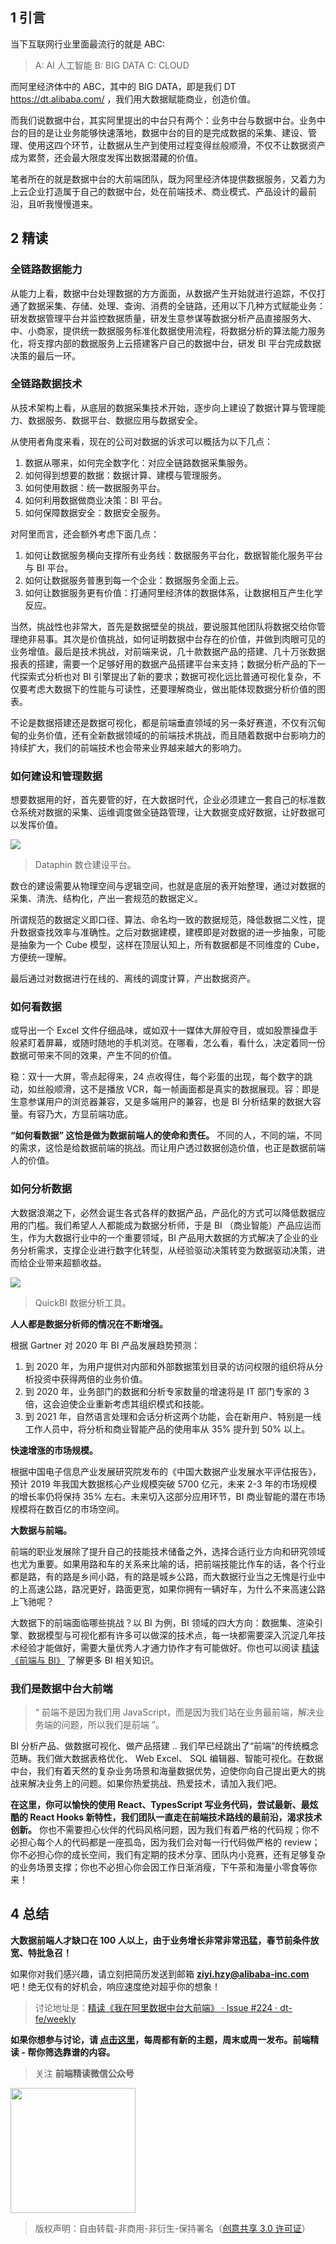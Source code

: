 ## 1 引言

当下互联网行业里面最流行的就是 ABC:

> A: AI 人工智能  B: BIG DATA   C: CLOUD

而阿里经济体中的 ABC，其中的 BIG DATA，即是我们 DT https://dt.alibaba.com/  ，我们用大数据赋能商业，创造价值。

而我们说数据中台，其实阿里提出的中台只有两个：业务中台与数据中台。业务中台的目的是让业务能够快速落地，数据中台的目的是完成数据的采集、建设、管理、使用这四个环节，让数据从生产到使用过程变得丝般顺滑，不仅不让数据资产成为累赘，还会最大限度发挥出数据潜藏的价值。

笔者所在的就是数据中台的大前端团队，既为阿里经济体提供数据服务，又着力为上云企业打造属于自己的数据中台，处在前端技术、商业模式、产品设计的最前沿，且听我慢慢道来。

## 2 精读

### 全链路数据能力

从能力上看，数据中台处理数据的方方面面，从数据产生开始就进行追踪，不仅打通了数据采集、存储、处理、查询、消费的全链路，还用以下几种方式赋能业务：研发数据管理平台并监控数据质量，研发生意参谋等数据分析产品直接服务大、中、小商家，提供统一数据服务标准化数据使用流程，将数据分析的算法能力服务化，将支撑内部的数据服务上云搭建客户自己的数据中台，研发 BI 平台完成数据决策的最后一环。

### 全链路数据技术

从技术架构上看，从底层的数据采集技术开始，逐步向上建设了数据计算与管理能力、数据服务、数据平台、数据应用与数据安全。

从使用者角度来看，现在的公司对数据的诉求可以概括为以下几点：

1. 数据从哪来，如何完全数字化：对应全链路数据采集服务。
2. 如何得到想要的数据：数据计算、建模与管理服务。
3. 如何使用数据：统一数据服务平台。
4. 如何利用数据做商业决策：BI 平台。
5. 如何保障数据安全：数据安全服务。

对阿里而言，还会额外考虑下面几点：

1. 如何让数据服务横向支撑所有业务线：数据服务平台化，数据智能化服务平台与 BI 平台。
2. 如何让数据服务普惠到每一个企业：数据服务全面上云。
3. 如何让数据服务更有价值：打通阿里经济体的数据体系，让数据相互产生化学反应。

当然，挑战性也非常大，首先是数据壁垒的挑战，要说服其他团队将数据交给你管理绝非易事。其次是价值挑战，如何证明数据中台存在的价值，并做到肉眼可见的业务增值。最后是技术挑战，对前端来说，几十款数据产品的搭建、几十万张数据报表的搭建，需要一个足够好用的数据产品搭建平台来支持；数据分析产品的下一代探索式分析也对 BI 引擎提出了新的要求；数据可视化远比普通可视化复杂，不仅要考虑大数据下的性能与可读性，还要理解商业，做出能体现数据分析价值的图表。

不论是数据搭建还是数据可视化，都是前端垂直领域的另一条好赛道，不仅有沉甸甸的业务价值，还有全新数据领域的的前端技术挑战，而且随着数据中台影响力的持续扩大，我们的前端技术也会带来业界越来越大的影响力。

### 如何建设和管理数据

想要数据用的好，首先要管的好，在大数据时代，企业必须建立一套自己的标准数仓系统对数据的采集、运维调度做全链路管理，让大数据变成好数据，让好数据可以发挥价值。

![](https://img.alicdn.com/tfs/TB1Pz.ZrAL0gK0jSZFtXXXQCXXa-1903-929.png)

> Dataphin 数仓建设平台。

数仓的建设需要从物理空间与逻辑空间，也就是底层的表开始整理，通过对数据的采集、清洗、结构化，产出一套规范的数据定义。

所谓规范的数据定义即口径、算法、命名均一致的数据规范，降低数据二义性，提升数据查找效率与准确性。之后对数据建模，建模即是对数据的进一步抽象，可能是抽象为一个 Cube 模型，这样在顶层认知上，所有数据都是不同维度的 Cube，方便统一理解。

最后通过对数据进行在线的、离线的调度计算，产出数据资产。

### 如何看数据

或导出一个 Excel 文件仔细品味，或如双十一媒体大屏般夺目，或如股票操盘手般紧盯着屏幕，或随时随地的手机浏览。在哪看，怎么看，看什么，决定着同一份数据可带来不同的效果，产生不同的价值。

稳：双十一大屏，零点起得来，24 点收得住，每个彩蛋的出现，每个数字的跳动，如丝般顺滑，这不是播放 VCR，每一帧画面都是真实的数据展现。容：即是生意参谋用户的浏览器兼容，又是多端用户的兼容，也是 BI 分析结果的数据大容量。有容乃大，方显前端功底。

**“如何看数据” 这恰是做为数据前端人的使命和责任。** 不同的人，不同的端，不同的需求，这恰是给数据前端的挑战。而让用户透过数据创造价值，也正是数据前端人的价值。

### 如何分析数据

大数据浪潮之下，必然会诞生各式各样的数据产品，产品化的方式可以降低数据应用的门槛。我们希望人人都能成为数据分析师，于是 BI （商业智能）产品应运而生，作为大数据行业中的一个重要领域，BI 产品用大数据的方式解决了企业的业务分析需求，支撑企业进行数字化转型，从经验驱动决策转变为数据驱动决策，进而给企业带来超额收益。

![](https://img.alicdn.com/tfs/TB1KJE0rpP7gK0jSZFjXXc5aXXa-2664-1060.png)

> QuickBI 数据分析工具。

**人人都是数据分析师的情况在不断增强。**

根据 Gartner 对 2020 年 BI 产品发展趋势预测：

1. 到 2020 年，为用户提供对内部和外部数据策划目录的访问权限的组织将从分析投资中获得两倍的业务价值。
2. 到 2020 年，业务部门的数据和分析专家数量的增速将是 IT 部门专家的 3 倍，这会迫使企业重新考虑其组织模式和技能。
3. 到 2021 年，自然语言处理和会话分析这两个功能，会在新用户、特别是一线工作人员中，将分析和商业智能产品的使用率从 35% 提升到 50% 以上。

**快速增涨的市场规模。**

根据中国电子信息产业发展研究院发布的《中国大数据产业发展水平评估报告》，预计 2019 年我国大数据核心产业规模突破 5700 亿元，未来 2-3 年的市场规模的增长率仍将保持 35% 左右。未来切入这部分应用环节，BI 商业智能的潜在市场规模将在数百亿的市场空间。

**大数据与前端。**

前端的职业发展除了提升自己的技能技术储备之外，选择合适行业方向和研究领域也尤为重要。如果用路和车的关系来比喻的话，把前端技能比作车的话，各个行业都是路，有的路是乡间小路，有的路是城乡公路，而大数据行业当之无愧是行业中的上高速公路，路况更好，路面更宽，如果你拥有一辆好车，为什么不来高速公路上飞驰呢？

大数据下的前端面临哪些挑战？以 BI 为例，BI 领域的四大方向：数据集、渲染引擎、数据模型与可视化都有许多可以做深的技术点，每一块都需要深入沉淀几年技术经验才能做好，需要大量优秀人才通力协作才有可能做好。你也可以阅读 [精读《前端与 BI》](https://github.com/dt-fe/weekly/blob/v2/121.%E7%B2%BE%E8%AF%BB%E3%80%8A%E5%89%8D%E7%AB%AF%E4%B8%8E%20BI%E3%80%8B.md) 了解更多 BI 相关知识。

### 我们是数据中台大前端

> “ 前端不是因为我们用 JavaScript，而是因为我们站在业务最前端，解决业务端的问题，所以我们是前端 ”。

BI 分析产品、做数据可视化、做产品搭建 .. 我们早已经跳出了“前端”的传统概念范畴。我们做大数据表格优化、 Web Excel、 SQL 编辑器、智能可视化。在数据中台，我们有着天然的复杂业务场景和海量数据优势，迫使你向自己提出更大的挑战来解决业务上的问题。如果你热爱挑战、热爱技术，请加入我们吧。

**在这里，你可以愉快的使用 React、TypesScript 写业务代码，尝试最新、最炫酷的 React Hooks 新特性，我们团队一直走在前端技术路线的最前沿，渴求技术创新。** 你也不需要担心伙伴的代码风格问题，因为我们有着严格的代码规；你不必担心每个人的代码都是一座孤岛，因为我们会对每一行代码做严格的 review；你不必担心你的成长空间，我们有定期的技术分享、团队内小竞赛，还有足够复杂的业务场景支撑；你也不必担心你会因工作日渐消瘦，下午茶和海量小零食等你来！

## 4 总结

**大数据前端人才缺口在 100 人以上，由于业务增长非常非常迅猛，春节前条件放宽、特批急召！**

如果你对我们感兴趣，请立刻把简历发送到邮箱 **ziyi.hzy@alibaba-inc.com** 吧！绝无仅有的好机会，响应速度绝对超乎你的想象！

> 讨论地址是：[精读《我在阿里数据中台大前端》 · Issue #224 · dt-fe/weekly](https://github.com/dt-fe/weekly/issues/224)

**如果你想参与讨论，请 [点击这里](https://github.com/dt-fe/weekly)，每周都有新的主题，周末或周一发布。前端精读 - 帮你筛选靠谱的内容。**

> 关注 **前端精读微信公众号**

<img width=200 src="https://img.alicdn.com/tfs/TB165W0MCzqK1RjSZFLXXcn2XXa-258-258.jpg">

> 版权声明：自由转载-非商用-非衍生-保持署名（[创意共享 3.0 许可证](https://creativecommons.org/licenses/by-nc-nd/3.0/deed.zh)）
